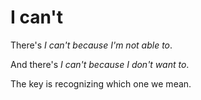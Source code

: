 # I can't

There's _I can't because I'm not able to_.

And there's _I can't because I don't want to_.

The key is recognizing which one we mean.
